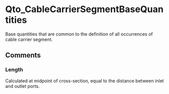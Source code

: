 # Qto_CableCarrierSegmentBaseQuantities

Base quantities that are common to the definition of all occurrences of cable carrier segment.<!-- end of definition -->


## Comments

### Length

Calculated at midpoint of cross-section, equal to the distance between inlet and outlet ports.

